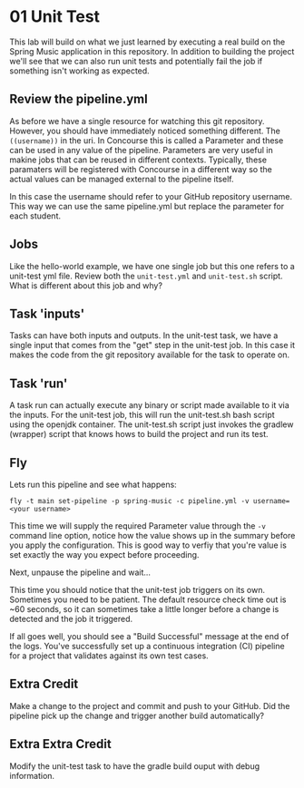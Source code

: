 # 01 Unit Test

This lab will build on what we just learned by executing a real build on the Spring Music application in this repository.  In addition to building the project we'll see that we can also run unit tests and potentially fail the job if something isn't working as expected.

## Review the pipeline.yml

As before we have a single resource for watching this git repository.  However, you should have immediately noticed something different.  The `((username))` in the uri.  In Concourse this is called a Parameter and these can be used in any value of the pipeline.  Parameters are very useful in makine jobs that can be reused in different contexts.  Typically, these paramaters will be registered with Concourse in a different way so the actual values can be managed external to the pipeline itself.

In this case the username should refer to your GitHub repository username.  This way we can use the same pipeline.yml but replace the parameter for each student.

## Jobs

Like the hello-world example, we have one single job but this one refers to a unit-test yml file.  Review both the `unit-test.yml` and `unit-test.sh` script.  What is different about this job and why? 

## Task 'inputs'

Tasks can have both inputs and outputs.  In the unit-test task, we have a single input that comes from the "get" step in the unit-test job.  In this case it makes the code from the git repository available for the task to operate on.

## Task 'run'

A task run can actually execute any binary or script made available to it via the inputs.  For the unit-test job, this will run the unit-test.sh bash script using the openjdk container.  The unit-test.sh script just invokes the gradlew (wrapper) script that knows hows to build the project and run its test.

## Fly

Lets run this pipeline and see what happens:

```
fly -t main set-pipeline -p spring-music -c pipeline.yml -v username=<your username>
```

This time we will supply the required Parameter value through the `-v` command line option, notice how the value shows up in the summary before you apply the configuration.  This is good way to verfiy that you're value is set exactly the way you expect before proceeding.

Next, unpause the pipeline and wait...

This time you should notice that the unit-test job triggers on its own.  Sometimes you need to be patient.  The default resource check time out is ~60 seconds, so it can sometimes take a little longer before a change is detected and the job it triggered.

If all goes well, you should see a "Build Successful" message at the end of the logs.  You've successfully set up a continuous integration (CI) pipeline for a project that validates against its own test cases.

## Extra Credit

Make a change to the project and commit and push to your GitHub.  Did the pipeline pick up the change and trigger another build automatically?

## Extra Extra Credit

Modify the unit-test task to have the gradle build ouput with debug information.
